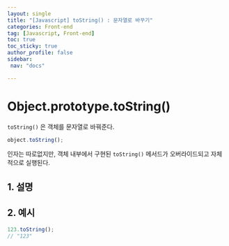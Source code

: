 ```yaml
---
layout: single
title: "[Javascript] toString() : 문자열로 바꾸기"
categories: Front-end
tag: [Javascript, Front-end]
toc: true
toc_sticky: true
author_profile: false
sidebar:
 nav: "docs"

---
```


# Object.prototype.toString()

`toString()` 은 객체를 문자열로 바꿔준다.

```js
object.toString();
```

인자는 따로없지만, 객체 내부에서 구현된 `toString()` 메서드가 오버라이드되고 자체적으로 실행된다.

## 1. 설명

## 2. 예시

```js
123.toString();
// "123"
```
